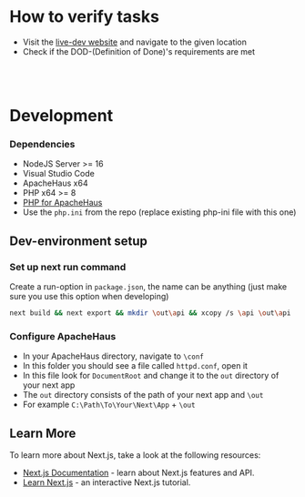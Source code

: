 # How to verify tasks

- Visit the [live-dev website](https://school-collab.ga) and navigate to the given location
- Check if the DOD-(Definition of Done)'s requirements are met

<br>
<br>

# Development

### Dependencies
* NodeJS Server >= 16
* Visual Studio Code
* ApacheHaus x64
* PHP x64 >= 8
* [PHP for ApacheHaus](https://www.tutorialspoint.com/php7/php7_installation_windows_apache.htm)
* Use the `php.ini` from the repo (replace existing php-ini file with this one)

## Dev-environment setup
### Set up next run command
Create a run-option in `package.json`, the name can be anything (just make sure you use this option when developing)
```bash
next build && next export && mkdir \out\api && xcopy /s \api \out\api
```

### Configure ApacheHaus
* In your ApacheHaus directory, navigate to `\conf` <br>
* In this folder you should see a file called `httpd.conf`, open it <br>
* In this file look for `DocumentRoot` and change it to the `out` directory of your next app <br>
* The `out` directory consists of the path of your next app and `\out` <br>
* For example `C:\Path\To\Your\Next\App` + `\out` <br>

## Learn More

To learn more about Next.js, take a look at the following resources:

- [Next.js Documentation](https://nextjs.org/docs) - learn about Next.js features and API.
- [Learn Next.js](https://nextjs.org/learn) - an interactive Next.js tutorial.
